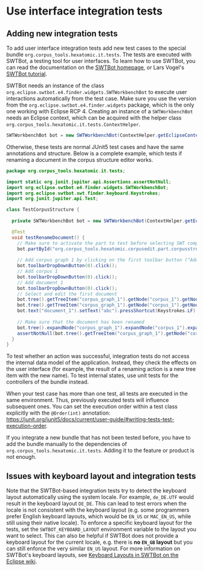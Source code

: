 # Use interface integration tests

## Adding new integration tests

To add user interface integration tests add new test cases to the special bundle `org.corpus_tools.hexatomic.it.tests`.
The tests are executed with SWTBot, a testing tool for user interfaces.
To learn how to use SWTBot, you can read the documentation on the [SWTBot homepage](http://web.archive.org/web/20191129101118/https://www.eclipse.org/swtbot/), or Lars Vogel's [SWTBot tutorial](http://web.archive.org/web/20191129101301/https://www.vogella.com/tutorials/SWTBot/article.html).

SWTBot needs an instance of the class `org.eclipse.swtbot.e4.finder.widgets.SWTWorkbenchBot` to execute user interactions
automatically from the test case.
Make sure you use the version from the `org.eclipse.swtbot.e4.finder.widgets` package, which is the only one working
with Eclipse RCP 4.
Creating an instance of a `SWTWorkbenchBot` needs an Eclipse context, which can be acquired with the helper class 
`org.corpus_tools.hexatomic.it.tests.ContextHelper`.

```java
SWTWorkbenchBot bot = new SWTWorkbenchBot(ContextHelper.getEclipseContext());
```

Otherwise, these tests are normal JUnit5 test cases and have the same annotations and structure.
Below is a complete example, which tests if renaming a document in the corpus structure editor works.

```java
package org.corpus_tools.hexatomic.it.tests;

import static org.junit.jupiter.api.Assertions.assertNotNull;
import org.eclipse.swtbot.e4.finder.widgets.SWTWorkbenchBot;
import org.eclipse.swtbot.swt.finder.keyboard.Keystrokes;
import org.junit.jupiter.api.Test;

class TestCorpusStructure {
  
  private SWTWorkbenchBot bot = new SWTWorkbenchBot(ContextHelper.getEclipseContext());

  @Test
  void testRenameDocument() {
    // Make sure to activate the part to test before selecting SWT components
    bot.partById("org.corpus_tools.hexatomic.corpusedit.part.corpusstructure").show();
    
    // Add corpus graph 1 by clicking on the first toolbar button ("Add") in the corpus structure editor part
    bot.toolbarDropDownButton(0).click();
    // Add corpus 1
    bot.toolbarDropDownButton(0).click();
    // Add document_1
    bot.toolbarDropDownButton(0).click();
    // Select and edit the first document
    bot.tree().getTreeItem("corpus_graph_1").getNode("corpus_1").getNode("document_1").select();
    bot.tree().getTreeItem("corpus_graph_1").getNode("corpus_1").getNode("document_1").doubleClick();
    bot.text("document_1").setText("abc").pressShortcut(Keystrokes.LF);
   
    // Make sure that the document has been renamed
    bot.tree().expandNode("corpus_graph_1").expandNode("corpus_1").expandNode("abc");
    assertNotNull(bot.tree().getTreeItem("corpus_graph_1").getNode("corpus_1").getNode("abc"));
  }
}

```
To test whether an action was successful, integration tests do not access the internal data model of the application.
Instead, they check the effects on the user interface (for example, the result of a renaming action is a new tree item with the 
new name).
To test internal states, use unit tests for the controllers of the bundle instead.

When your test case has more than one test, all tests are executed in the same environment.
Thus, previously executed tests will influence subsequent ones.
You can set the execution order within a test class explicitly with the `@Order(int)` annotation: <https://junit.org/junit5/docs/current/user-guide/#writing-tests-test-execution-order>.

If you integrate a new bundle that has not been tested before, you have to add the bundle manually to the 
dependencies of `org.corpus_tools.hexatomic.it.tests`.
Adding it to the feature or product is not enough.

## Issues with keyboard layout and integration tests

Note that the SWTBot-based integration tests try to detect the keyboard layout automatically using the system locale.
For example, `de_DE.UTF` would result in the keyboard layout `DE_DE`.
This can lead to test errors when the locale is not consistent with the keyboard layout (e.g. some programmers prefer English keyboard layouts, which would be `EN_US` or `MAC_EN_US`, while still using their native locale).
To enforce a specific keyboard layout for the tests, set the `SWTBOT_KEYBOARD_LAYOUT` environment variable to the layout you want to select.
This can also be helpful if SWTBot does not provide a keyboard layout for the current locale, e.g. there is **no `EN_GB` layout** but you can still enforce the very similar `EN_US` layout.
For more information on SWTBot's keyboard layouts, see [Keyboard Layouts in SWTBot on the Eclipse wiki](https://wiki.eclipse.org/SWTBot/Keyboard_Layouts).